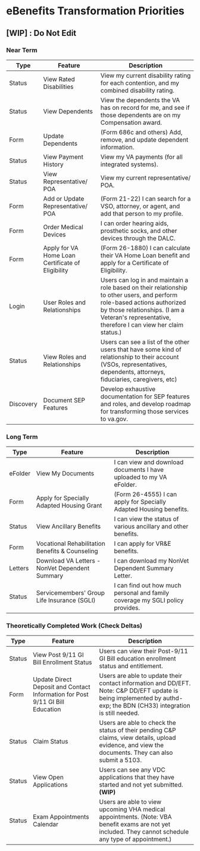 # eBenefits Transformation Priorities

## [WIP] : Do Not Edit

### Near Term

| Type | Feature | Description |
| ---- | ------- | ----------- |
| Status | View Rated Disabilities | View my current disability rating for each contention, and my combined disability rating. |
| Status | View Dependents | View the dependents the VA has on record for me, and see if those dependents are on my Compensation award. |
| Form | Update Dependents | (Form 686c and others) Add, remove, and update dependent information. |
| Status | View Payment History | View my VA payments (for all integrated systems). |
| Status | View Representative/ POA | View my current representative/ POA. |
| Form | Add or Update Representative/ POA | (Form 21-22) I can search for a VSO, attorney, or agent, and add that person to my profile. |
| Form | Order Medical Devices | I can order hearing aids, prosthetic socks, and other devices through the DALC. |
| Form | Apply for VA Home Loan Certificate of Eligibility | (Form 26-1880) I can calculate their VA Home Loan benefit and apply for a Certificate of Eligibility. |
| Login | User Roles and Relationships | Users can log in and maintain a role based on their relationship to other users, and perform role-based actions authorized by those relationships. (I am a Veteran's representative, therefore I can view her claim status.) |
| Status | View Roles and Relationships | Users can see a list of the other users that have some kind of relationship to their account (VSOs, representatives, dependents, attorneys, fiduciaries, caregivers, etc) |
| Discovery | Document SEP Features | Develop exhaustive documentation for SEP features and roles, and develop roadmap for transforming those services to va.gov. |

### Long Term

| Type | Feature | Description |
| ---- | ------- | ----------- |
| eFolder | View My Documents | I can view and download documents I have uploaded to my VA eFolder. |
| Form | Apply for Specially Adapted Housing Grant | (Form 26-4555) I can apply for Specially Adapted Housing benefits. |
| Status | View Ancillary Benefits | I can view the status of various ancillary and other benefits. |
| Form | Vocational Rehabilitation Benefits & Counseling | I can apply for VR&E benefits. |
| Letters | Download VA Letters - NonVet Dependent Summary | I can download my NonVet Dependent Summary Letter. |
| Status | Servicemembers' Group Life Insurance (SGLI) | I can find out how much personal and family coverage my SGLI policy provides. |

### Theoretically Completed Work (Check Deltas)

| Type | Feature | Description |
| ---- | ------- | ----------- |
| Status | View Post 9/11 GI Bill Enrollment Status | Users can view their Post-9/11 GI Bill education enrollment status and entitlement. |
| Form | Update Direct Deposit and Contact Information for Post 9/11 GI Bill Education | Users are able to update their contact information and DD/EFT. Note: C&P DD/EFT update is being implemented by authd-exp; the BDN (CH33) integration is still needed. |
| Status | Claim Status | Users are able to check the status of their pending C&P claims, view details, upload evidence, and view the documents. They can also submit a 5103. |
| Status | View Open Applications |Users can see any VDC applications that they have started and not yet submitted. **(WIP)**  |
| Status | Exam Appointments Calendar | Users are able to view upcoming VHA medical appointments. (Note: VBA benefit exams are not yet included. They cannot schedule any type of appointment.) |
